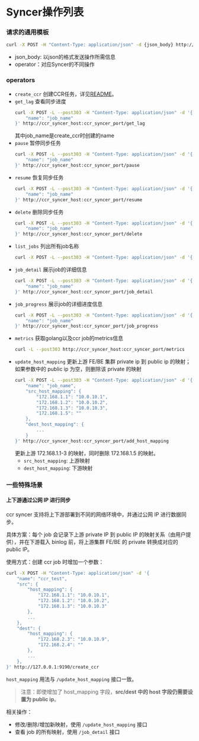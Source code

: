 # Syncer操作列表

### 请求的通用模板

```bash
curl -X POST -H "Content-Type: application/json" -d {json_body} http://ccr_syncer_host:ccr_syncer_port/operator
```
- json_body: 以json的格式发送操作所需信息
- operator：对应Syncer的不同操作

### operators

- `create_ccr`
    创建CCR任务，详见[README](../README.md)。
- `get_lag`
    查看同步进度
    ```bash
    curl -X POST -L --post303 -H "Content-Type: application/json" -d '{
        "name": "job_name"
    }' http://ccr_syncer_host:ccr_syncer_port/get_lag
    ```
    其中job_name是create_ccr时创建的name
- `pause`
    暂停同步任务
    ```bash
    curl -X POST -L --post303 -H "Content-Type: application/json" -d '{
        "name": "job_name"
    }' http://ccr_syncer_host:ccr_syncer_port/pause
    ```
- `resume`
    恢复同步任务
    ```bash
    curl -X POST -L --post303 -H "Content-Type: application/json" -d '{
        "name": "job_name"
    }' http://ccr_syncer_host:ccr_syncer_port/resume
    ```
- `delete`
    删除同步任务
    ```bash
    curl -X POST -L --post303 -H "Content-Type: application/json" -d '{
        "name": "job_name"
    }' http://ccr_syncer_host:ccr_syncer_port/delete
    ```
- `list_jobs`
    列出所有job名称
    ```bash
    curl -X POST -L --post303 -H "Content-Type: application/json" -d '{}' http://ccr_syncer_host:ccr_syncer_port/list_jobs
    ```
- `job_detail`
    展示job的详细信息
    ```bash
    curl -X POST -L --post303 -H "Content-Type: application/json" -d '{
        "name": "job_name"
    }' http://ccr_syncer_host:ccr_syncer_port/job_detail
    ```
- `job_progress`
    展示job的详细进度信息
    ```bash
    curl -X POST -L --post303 -H "Content-Type: application/json" -d '{
        "name": "job_name"
    }' http://ccr_syncer_host:ccr_syncer_port/job_progress
    ```
- `metrics`
    获取golang以及ccr job的metrics信息
    ```bash
    curl -L --post303 http://ccr_syncer_host:ccr_syncer_port/metrics
    ```
- `update_host_mapping`
    更新上游 FE/BE 集群 private ip 到 public ip 的映射；如果参数中的 public ip 为空，则删除该 private 的映射
    ```bash
    curl -X POST -L --post303 -H "Content-Type: application/json" -d '{
        "name": "job_name",
        "src_host_mapping": {
            "172.168.1.1": "10.0.10.1",
            "172.168.1.2": "10.0.10.2",
            "172.168.1.3": "10.0.10.3",
            "172.168.1.5": ""
        },
        "dest_host_mapping": {
            ...
        }
    }' http://ccr_syncer_host:ccr_syncer_port/add_host_mapping
    ```
    更新上游 172.168.1.1-3 的映射，同时删除 172.168.1.5 的映射。
    - `src_host_mapping`: 上游映射
    - `dest_host_mapping`: 下游映射

### 一些特殊场景

#### 上下游通过公网 IP 进行同步

ccr syncer 支持将上下游部署到不同的网络环境中，并通过公网 IP 进行数据同步。

具体方案：每个 job 会记录下上游 private IP 到 public IP 的映射关系（由用户提供），并在下游载入 binlog 前，将上游集群 FE/BE 的 private 转换成对应的 public IP。

使用方式：创建 ccr job 时增加一个参数：
```bash
curl -X POST -H "Content-Type: application/json" -d '{
    "name": "ccr_test",
    "src": {
        "host_mapping": {
            "172.168.1.1": "10.0.10.1",
            "172.168.1.2": "10.0.10.2",
            "172.168.1.3": "10.0.10.3"
        },
        ...
    },
    "dest": {
        "host_mapping": {
            "172.168.2.3": "10.0.10.9",
            "172.168.2.4": ""
        },
        ...
    },
}' http://127.0.0.1:9190/create_ccr
```

`host_mapping` 用法与 `/update_host_mapping` 接口一致。

> 注意：即使增加了 host_mapping 字段，**src/dest 中的 host 字段仍需要设置为 public ip**。

相关操作：
- 修改/删除/增加新映射，使用 `/update_host_mapping` 接口
- 查看 job 的所有映射，使用 `/job_detail` 接口
